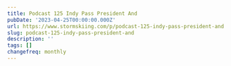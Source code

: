```yaml
---
title: Podcast 125 Indy Pass President And
pubDate: '2023-04-25T00:00:00.000Z'
url: https://www.stormskiing.com/p/podcast-125-indy-pass-president-and
slug: podcast-125-indy-pass-president-and
description: ''
tags: []
changefreq: monthly
---
```


<!-- Add post content below -->

